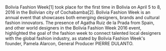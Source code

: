 Bolivia Fashion Week[1] took place for the first time in Bolivia on April 5 to 8, 2016 in the Bolivian city of Cochabamba[2]. Bolivia Fashion Week is an annual event that showcases both emerging designers, brands and cultural fashion innovators. The presence of Agatha Ruiz de la Prada from Spain, and other world designers in the Bolivia Fashion Week 2016 event, highlighted the goal of the fashion week to connect talented local designers with the global fashion industry, as stated by Bolivia Fashion Week's founder, Pamela Alarcon, General Producer PIERRE DULANTO.
